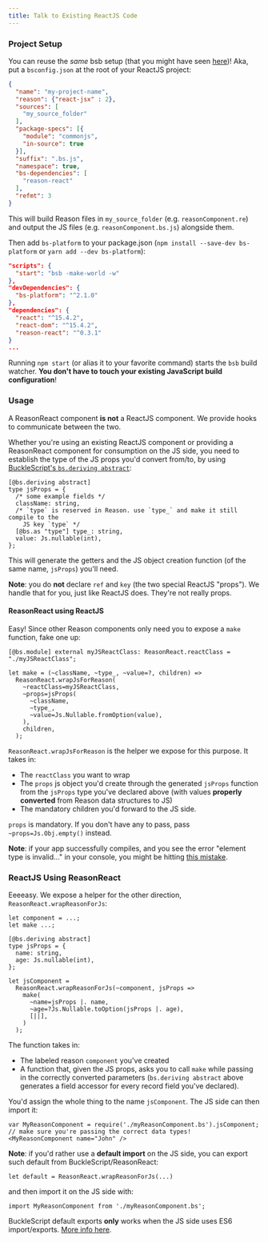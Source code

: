 ```yaml
---
title: Talk to Existing ReactJS Code
---
```


### Project Setup

You can reuse the _same_ bsb setup (that you might have seen [here](installation.md#bsb))! Aka, put a `bsconfig.json` at the root of your ReactJS project:

```json
{
  "name": "my-project-name",
  "reason": {"react-jsx" : 2},
  "sources": [
    "my_source_folder"
  ],
  "package-specs": [{
    "module": "commonjs",
    "in-source": true
  }],
  "suffix": ".bs.js",
  "namespace": true,
  "bs-dependencies": [
    "reason-react"
  ],
  "refmt": 3
}
```

This will build Reason files in `my_source_folder` (e.g. `reasonComponent.re`) and output the JS files (e.g. `reasonComponent.bs.js`) alongside them.

Then add `bs-platform` to your package.json (`npm install --save-dev bs-platform` or `yarn add --dev bs-platform`):

```json
"scripts": {
  "start": "bsb -make-world -w"
},
"devDependencies": {
  "bs-platform": "^2.1.0"
},
"dependencies": {
  "react": "^15.4.2",
  "react-dom": "^15.4.2",
  "reason-react": "^0.3.1"
}
...
```

Running `npm start` (or alias it to your favorite command) starts the `bsb` build watcher. **You don't have to touch your existing JavaScript build configuration**!

### Usage

A ReasonReact component **is not** a ReactJS component. We provide hooks to communicate between the two.

Whether you're using an existing ReactJS component or providing a ReasonReact component for consumption on the JS side, you need to establish the type of the JS props you'd convert from/to, by using [BuckleScript's `bs.deriving abstract`](https://bucklescript.github.io/docs/en/object.html):

```reason
[@bs.deriving abstract]
type jsProps = {
  /* some example fields */
  className: string,
  /* `type` is reserved in Reason. use `type_` and make it still compile to the
    JS key `type` */
  [@bs.as "type"] type_: string,
  value: Js.nullable(int),
};
```

This will generate the getters and the JS object creation function (of the same name, `jsProps`) you'll need.

**Note**: you do **not** declare `ref` and `key` (the two special ReactJS "props"). We handle that for you, just like ReactJS does. They're not really props.

#### ReasonReact using ReactJS

Easy! Since other Reason components only need you to expose a `make` function, fake one up:

```reason
[@bs.module] external myJSReactClass: ReasonReact.reactClass = "./myJSReactClass";

let make = (~className, ~type_, ~value=?, children) =>
  ReasonReact.wrapJsForReason(
    ~reactClass=myJSReactClass,
    ~props=jsProps(
      ~className,
      ~type_,
      ~value=Js.Nullable.fromOption(value),
    ),
    children,
  );
```

`ReasonReact.wrapJsForReason` is the helper we expose for this purpose. It takes in:

- The `reactClass` you want to wrap
- The `props` js object you'd create through the generated `jsProps` function from the `jsProps` type you've declared above (with values **properly converted** from Reason data structures to JS)
- The mandatory children you'd forward to the JS side.

`props` is mandatory. If you don't have any to pass, pass `~props=Js.Obj.empty()` instead.

**Note**: if your app successfully compiles, and you see the error "element type is invalid..." in your console, you might be hitting [this mistake](element-type-is-invalid.md).

### ReactJS Using ReasonReact

Eeeeasy. We expose a helper for the other direction, `ReasonReact.wrapReasonForJs`:

```reason
let component = ...;
let make ...;

[@bs.deriving abstract]
type jsProps = {
  name: string,
  age: Js.nullable(int),
};

let jsComponent =
  ReasonReact.wrapReasonForJs(~component, jsProps =>
    make(
      ~name=jsProps |. name,
      ~age=?Js.Nullable.toOption(jsProps |. age),
      [||],
    )
  );
```

The function takes in:

- The labeled reason `component` you've created
- A function that, given the JS props, asks you to call `make` while passing in the correctly converted parameters (`bs.deriving abstract` above generates a field accessor for every record field you've declared).

You'd assign the whole thing to the name `jsComponent`. The JS side can then import it:

```
var MyReasonComponent = require('./myReasonComponent.bs').jsComponent;
// make sure you're passing the correct data types!
<MyReasonComponent name="John" />
```

**Note**: if you'd rather use a **default import** on the JS side, you can export such default from BuckleScript/ReasonReact:

```reason
let default = ReasonReact.wrapReasonForJs(...)
```

and then import it on the JS side with:

```
import MyReasonComponent from './myReasonComponent.bs';
```

BuckleScript default exports **only** works when the JS side uses ES6 import/exports. [More info here](https://bucklescript.github.io/docs/en/import-export.html#export-an-es6-default-value).
